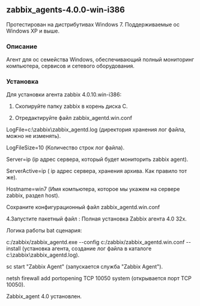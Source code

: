 ## zabbix_agents-4.0.0-win-i386

Протестирован на дистрибутивах Windows 7.
Поддерживаемые ос Windows XP и выше.


### Описание

Агент для ос семейства Windows, обеспечивающий полный мониторинг компьютера, сервисов и сетевого оборудования.



### Установка
Для установки агента zabbix 4.0.10.win-i386:

1. Скопируйте папку zabbix в корень диска С.

2. Отредактируйте файл zabbix_agentd.win.conf

LogFile=c:\zabbix\zabbix_agentd.log (директория хранения лог файла, можно не изменять).

LogFileSize=10	(Количество строк лог файла).

Server=ip	(ip адрес сервера, который будет мониторить zabbix agent).

ServerActive=ip ( ip адрес сервера, хранения архива. Как правило тот же).  

Hostname=win7 (Имя компьютера, которое мы укажем на сервере zabbix, раздел host).

Сохраните конфигурационный файл zabbix_agentd.win.conf

4.Запустите пакетный файл : Полная установка Zabbix агента 4.0 32x. 

Логика работы bat сценария:

c:/zabbix/zabbix_agentd.exe --config c:/zabbix/zabbix_agentd.win.conf --install (установка агента, создание лог файла в каталоге c:\zabbix\zabbix_agentd.log).

sc start "Zabbix Agent" (запускается служба "Zabbix Agent").

netsh firewall add portopening TCP 10050 system (открывается порт TCP 10050).


Zabbix_agent 4.0 установлен. 
 
